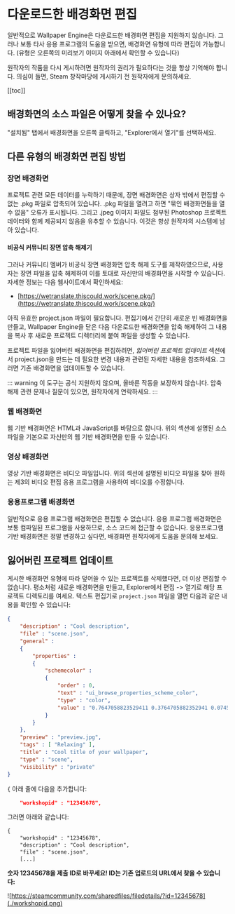 # 다운로드한 배경화면 편집

일반적으로 Wallpaper Engine은 다운로드한 배경화면 편집을 지원하지 않습니다. 그러나 보통 타사 응용 프로그램의 도움을 받으면, 배경화면 유형에 따라 편집이 가능합니다. (유형은 오른쪽의 미리보기 이미지 아래에서 확인할 수 있습니다)

원작자의 작품을 다시 게시하려면 원작자의 권리가 필요하다는 것을 항상 기억해야 합니다. 의심이 들면, Steam 창작마당에 게시하기 전 원작자에게 문의하세요.

[[toc]]

## 배경화면의 소스 파일은 어떻게 찾을 수 있나요?

"설치됨" 탭에서 배경화면을 오른쪽 클릭하고, "Explorer에서 열기"를 선택하세요.

## 다른 유형의 배경화면 편집 방법

### 장면 배경화면

프로젝트 관련 모든 데이터를 누락하기 때문에, 장면 배경화면은 상자 밖에서 편집할 수 없는 .pkg 파일로 압축되어 있습니다. .pkg 파일을 열려고 하면 "묶인 배경화면들을 열 수 없음" 오류가 표시됩니다. 그리고 .jpeg 이미지 파일도 첨부된 Photoshop 프로젝트 데이터와 함께 제공되지 않음을 유추할 수 있습니다. 이것은 항상 원작자의 시스템에 남아 있습니다.

#### 비공식 커뮤니티 장면 압축 해제기

그러나 커뮤니티 멤버가 비공식 장면 배경화면 압축 해제 도구를 제작하였으므로, 사용자는 장면 파일을 압축 해제하여 이를 토대로 자신만의 배경화면을 시작할 수 있습니다. 자세한 정보는 다음 웹사이트에서 확인하세요:

* [https://wetranslate.thiscould.work/scene.pkg/](https://wetranslate.thiscould.work/scene.pkg/)

아직 유효한 project.json 파일이 필요합니다. 편집기에서 간단히 새로운 빈 배경화면을 만들고, Wallpaper Engine을 닫은 다음 다운로드한 배경화면을 압축 해제하여 그 내용을 복사 후 새로운 프로젝트 디렉터리에 붙여 파일을 생성할 수 있습니다.

프로젝트 파일을 잃어버린 배경화면을 편집하려면, *잃어버린 프로젝트 업데이트* 섹션에서 project.json을 만드는 데 필요한 변경 내용과 관련된 자세한 내용을 참조하세요. 그러면 기존 배경화면을 업데이트할 수 있습니다.

::: warning 이 도구는 공식 지원하지 않으며, 올바른 작동을 보장하지 않습니다. 압축 해제 관련 문제나 질문이 있으면, 원작자에게 연락하세요. :::

### 웹 배경화면

웹 기반 배경화면은 HTML과 JavaScript를 바탕으로 합니다. 위의 섹션에 설명된 소스 파일을 기본으로 자신만의 웹 기반 배경화면을 만들 수 있습니다.

### 영상 배경화면

영상 기반 배경화면은 비디오 파일입니다. 위의 섹션에 설명된 비디오 파일을 찾아 원하는 제3의 비디오 편집 응용 프로그램을 사용하여 비디오를 수정합니다.

### 응용프로그램 배경화면

일반적으로 응용 프로그램 배경화면은 편집할 수 없습니다. 응용 프로그램 배경화면은 보통 컴파일된 프로그램을 사용하므로, 소스 코드에 접근할 수 없습니다. 응용프로그램 기반 배경화면은 정말 변경하고 싶다면, 배경화면 원작자에게 도움을 문의해 보세요.

## 잃어버린 프로젝트 업데이트

게시한 배경화면 유형에 따라 덮어쓸 수 있는 프로젝트를 삭제했다면, 더 이상 편집할 수 없습니다. 평소처럼 새로운 배경화면을 만들고, Explorer에서 편집 -> 열기로 해당 프로젝트 디렉토리를 여세요. 텍스트 편집기로 `project.json` 파일을 열면 다음과 같은 내용을 확인할 수 있습니다:

```json
{
    "description" : "Cool description",
    "file" : "scene.json",
    "general" : 
    {
        "properties" : 
        {
            "schemecolor" : 
            {
                "order" : 0,
                "text" : "ui_browse_properties_scheme_color",
                "type" : "color",
                "value" : "0.7647058823529411 0.3764705882352941 0.07450980392156863"
            }
        }
    },
    "preview" : "preview.jpg",
    "tags" : [ "Relaxing" ],
    "title" : "Cool title of your wallpaper",
    "type" : "scene",
    "visibility" : "private"
}
```

`{` 아래 줄에 다음을 추가합니다:

```json
    "workshopid" : "12345678",
```
그러면 아래와 같습니다:

```json{2}
{
    "workshopid" : "12345678",
    "description" : "Cool description",
    "file" : "scene.json",
    [...]
```

**숫자 12345678을 제출 ID로 바꾸세요! ID는 기존 업로드의 URL에서 찾을 수 있습니다:**

![https://steamcommunity.com/sharedfiles/filedetails/?id=12345678](./workshopid.png)
